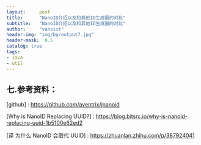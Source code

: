```yaml
---
layout:     post
title:      "NanoID介绍以及和其他ID生成器的对比"
subtitle:   "NanoID介绍以及和其他ID生成器的对比"
author:     "vansiit"
header-img: "img/bg/output7.jpg"
header-mask:  0.5
catalog: true
tags:
- Java
- util
---
```




## 七.参考资料：

[github] : <https://github.com/aventrix/jnanoid>

[Why is NanoID Replacing UUID?] : <https://blog.bitsrc.io/why-is-nanoid-replacing-uuid-1b5100e62ed2>

[译 为什么 NanoID 会取代 UUID] : <https://zhuanlan.zhihu.com/p/387924041>
